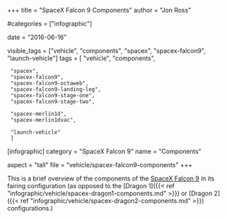 +++
title = "SpaceX Falcon 9 Components"
author = "Jon Ross"

#categories = ["infographic"]

date = "2016-06-16"

visible_tags = ["vehicle", "components", "spacex", "spacex-falcon9", "launch-vehicle"]
tags = [
     "vehicle",
     "components",

     "spacex",
     "spacex-falcon9",
     "spacex-falcon9-octaweb",
     "spacex-falcon9-landing-leg",
     "spacex-falcon9-stage-one",
     "spacex-falcon9-stage-two",

     "spacex-merlin1d",
     "spacex-merlin1dvac",
     
     "launch-vehicle"
     ]

[infographic]
category = "SpaceX Falcon 9"
name = "Components"

aspect = "tall"
file = "vehicle/spacex-falcon9-components"
+++

This is a brief overview of the components of the
[SpaceX Falcon 9](/tags/spacex-falcon9/) in its fairing configuration
(as opposed to the
[Dragon 1]({{< ref "infographic/vehicle/spacex-dragon1-components.md" >}}) or
[Dragon 2]({{< ref "infographic/vehicle/spacex-dragon2-components.md" >}}) configurations.)

<!--more-->

